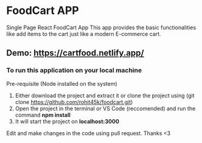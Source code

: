# FoodCart APP
Single Page React FoodCart App
This app provides the basic functionalities like add items to the cart just like a modern E-commerce cart.

## Demo: https://cartfood.netlify.app/

### To run this application on your local machine 
Pre-requisite (Node installed on the system)

1. Either download the project and extract it or clone the project using (git clone https://github.com/rohit45k/foodcart.git)
2. Open the project in the terminal or VS Code (reccomended) and run the command **npm install**
3. It will start the project on **localhost:3000**

Edit and make changes in the code using pull request. Thanks <3 
